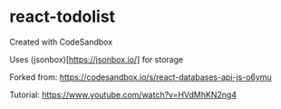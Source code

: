 # react-todolist
Created with CodeSandbox

Uses (jsonbox)[https://jsonbox.io/] for storage

Forked from: https://codesandbox.io/s/react-databases-api-js-o6ymu

Tutorial: https://www.youtube.com/watch?v=HVdMhKN2ng4
